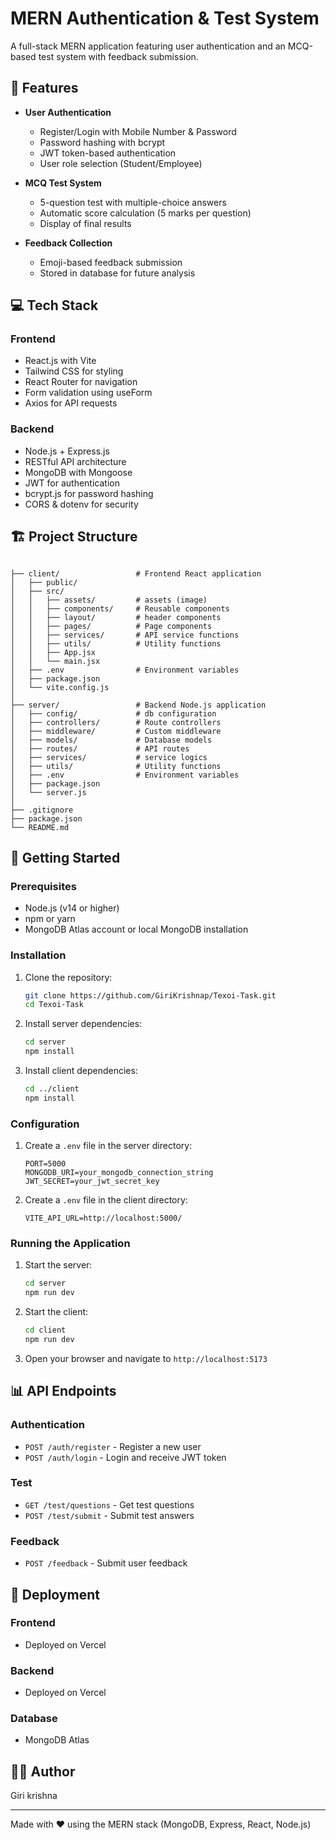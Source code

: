 # MERN Authentication & Test System

A full-stack MERN application featuring user authentication and an MCQ-based test system with feedback submission.

## 🚀 Features

- **User Authentication**
  - Register/Login with Mobile Number & Password
  - Password hashing with bcrypt
  - JWT token-based authentication
  - User role selection (Student/Employee)

- **MCQ Test System**
  - 5-question test with multiple-choice answers
  - Automatic score calculation (5 marks per question)
  - Display of final results

- **Feedback Collection**
  - Emoji-based feedback submission
  - Stored in database for future analysis


## 💻 Tech Stack

### Frontend
- React.js with Vite
- Tailwind CSS for styling
- React Router for navigation
- Form validation using useForm
- Axios for API requests

### Backend
- Node.js + Express.js
- RESTful API architecture
- MongoDB with Mongoose
- JWT for authentication
- bcrypt.js for password hashing
- CORS & dotenv for security

## 🏗️ Project Structure

```

├── client/                 # Frontend React application
│   ├── public/
│   ├── src/
│   │   ├── assets/         # assets (image)
│   │   ├── components/     # Reusable components
│   │   ├── layout/         # header components
│   │   ├── pages/          # Page components
│   │   ├── services/       # API service functions
│   │   ├── utils/          # Utility functions
│   │   ├── App.jsx
│   │   └── main.jsx
│   ├── .env                # Environment variables
│   ├── package.json
│   └── vite.config.js
│
├── server/                 # Backend Node.js application
│   ├── config/             # db configuration
│   ├── controllers/        # Route controllers
│   ├── middleware/         # Custom middleware
│   ├── models/             # Database models
│   ├── routes/             # API routes
│   ├── services/           # service logics
│   ├── utils/              # Utility functions
│   ├── .env                # Environment variables
│   ├── package.json
│   └── server.js
│
├── .gitignore
├── package.json
└── README.md
```

## 🚀 Getting Started

### Prerequisites

- Node.js (v14 or higher)
- npm or yarn
- MongoDB Atlas account or local MongoDB installation

### Installation

1. Clone the repository:
   ```bash
   git clone https://github.com/GiriKrishnap/Texoi-Task.git
   cd Texoi-Task
   ```

2. Install server dependencies:
   ```bash
   cd server
   npm install
   ```

3. Install client dependencies:
   ```bash
   cd ../client
   npm install
   ```

### Configuration

1. Create a `.env` file in the server directory:
   ```
   PORT=5000
   MONGODB_URI=your_mongodb_connection_string
   JWT_SECRET=your_jwt_secret_key
   ```

2. Create a `.env` file in the client directory:
   ```
   VITE_API_URL=http://localhost:5000/
   ```

### Running the Application

1. Start the server:
   ```bash
   cd server
   npm run dev
   ```

2. Start the client:
   ```bash
   cd client
   npm run dev
   ```

3. Open your browser and navigate to `http://localhost:5173`

## 📊 API Endpoints

### Authentication
- `POST /auth/register` - Register a new user
- `POST /auth/login` - Login and receive JWT token

### Test
- `GET /test/questions` - Get test questions
- `POST /test/submit` - Submit test answers

### Feedback
- `POST /feedback` - Submit user feedback


## 🚢 Deployment

### Frontend
- Deployed on Vercel

### Backend
- Deployed on Vercel

### Database
- MongoDB Atlas


## 👨‍💻 Author

Giri krishna

---

Made with ❤️ using the MERN stack (MongoDB, Express, React, Node.js)